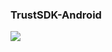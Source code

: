 ### TrustSDK-Android
[![](https://jitpack.io/v/TrustWallet/TrustSdk-android.svg)](https://jitpack.io/#TrustWallet/TrustSdk-android)
